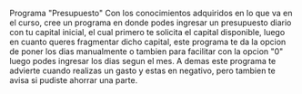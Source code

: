 Programa "Presupuesto"
Con los conocimientos adquiridos en lo que va en el curso, cree un programa en donde podes ingresar un presupuesto diario con tu capital inicial, el cual primero te solicita el capital disponible, luego en cuanto queres fragmentar dicho capital, este programa te da la opcion de poner los dias manualmente o tambien para facilitar con la opcion "0" luego podes ingresar los dias segun el mes.
A demas este programa te advierte cuando realizas un gasto y estas en negativo, pero tambien te avisa si pudiste ahorrar una parte.

